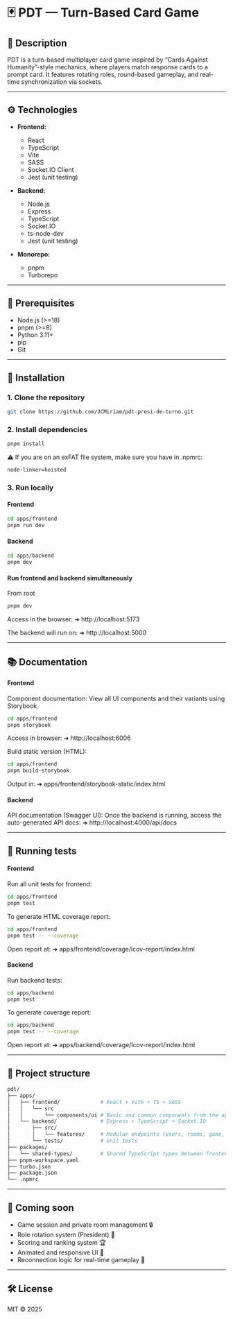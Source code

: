 # 🃏 PDT — Turn-Based Card Game

## 📌 Description
PDT is a turn-based multiplayer card game inspired by “Cards Against Humanity”-style mechanics, where players match response cards to a prompt card. It features rotating roles, round-based gameplay, and real-time synchronization via sockets.

---

## ⚙️ Technologies

- **Frontend:**
  - React
  - TypeScript
  - Vite
  - SASS
  - Socket.IO Client
  - Jest (unit testing)

- **Backend:**
  - Node.js
  - Express
  - TypeScript
  - Socket.IO
  - ts-node-dev
  - Jest (unit testing)

- **Monorepo:**
  - pnpm
  - Turborepo

---

## 🧪 Prerequisites

- Node.js (>=18)
- pnpm (>=8)
- Python 3.11+
- pip
- Git

---

## 🚀 Installation

### 1. Clone the repository

```bash
git clone https://github.com/JCMiriam/pdt-presi-de-turno.git
```

### 2. Install dependencies
```bash
pnpm install
```
⚠️ If you are on an exFAT file system, make sure you have in .npmrc:
```bash
node-linker=hoisted
```

### 3. Run locally
#### Frontend
```bash
cd apps/frontend
pnpm run dev
```

#### Backend
```bash
cd apps/backend
pnpm dev
```

#### Run frontend and backend simultaneously
From root
```bash
pnpm dev
```

Access in the browser:
➜ http://localhost:5173

The backend will run on:
➜ http://localhost:5000

---

## 📚 Documentation 

#### Frontend
Component documentation:
View all UI components and their variants using Storybook.
```bash
cd apps/frontend
pnpm storybook
```
Access in browser:
➜ http://localhost:6006

Build static version (HTML):
```bash
cd apps/frontend
pnpm build-storybook
```
Output in:
➜ apps/frontend/storybook-static/index.html

#### Backend
API documentation (Swagger UI):
Once the backend is running, access the auto-generated API docs:
➜ http://localhost:4000/api/docs

---

## 🔬 Running tests

#### Frontend
Run all unit tests for frontend:
```bash
cd apps/frontend
pnpm test
```
To generate HTML coverage report:
```bash
cd apps/frontend
pnpm test -- --coverage
```
Open report at:
➜ apps/frontend/coverage/lcov-report/index.html

#### Backend
Run backend tests:
```bash
cd apps/backend
pnpm test
```
To generate coverage report:
```bash
cd apps/backend
pnpm test -- --coverage
```
Open report at:
➜ apps/backend/coverage/lcov-report/index.html

---

## 📂 Project structure
```bash
pdt/
├── apps/
│   ├── frontend/             # React + Vite + TS + SASS
│   │   └── src
│   │       └── components/ui # Basic and common components from the application, including types, styles, testing and stories by directory
│   └── backend/              # Express + TypeScript + Socket.IO
│       ├── src/
│       │   └── features/     # Modular endpoints (users, rooms, game, etc.)
│       └── tests/            # Unit tests
├── packages/
│   └── shared-types/         # Shared TypeScript types between frontend and backend
├── pnpm-workspace.yaml
├── turbo.json
├── package.json
└── .npmrc
```

---

## 🧩 Coming soon

- Game session and private room management 🔒  
- Role rotation system (President) 👑  
- Scoring and ranking system 🏆  
- Animated and responsive UI 🎨
- Reconnection logic for real-time gameplay 🔄

---

## 🛠️ License
MIT © 2025
